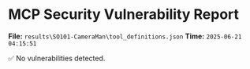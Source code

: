 # MCP Security Vulnerability Report
**File:** `results\SO101-CameraMan\tool_definitions.json`
**Time:** `2025-06-21 04:15:51`

✅ No vulnerabilities detected.